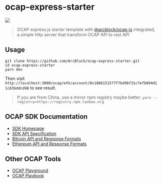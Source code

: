 # ocap-express-starter

![](https://img.shields.io/badge/powered%20by-arcblock-brightgreen.svg)

> OCAP express.js starter template with [@arcblock/ocap-js](https://github.com/ArcBlock/ocap-javascript-sdk/tree/master/packages/ocap-js) integrated, a simple http server that transform OCAP API to rest API

## Usage

```shell
git clone https://github.com/ArcBlock/ocap-express-starter.git
cd ocap-express-starter
yarn dev
```

Then visit `http://localhost:3000/ocap/eth/account/0x1866151577f7bd9bf31c7efb094d11c83bddcd98` to see result.

> If you are from China, use a mirror npm registry maybe better: `yarn --registry=https://registry.npm.taobao.org`

## OCAP SDK Documentation

- [SDK Homepage](https://github.com/ArcBlock/ocap-javascript-sdk/tree/master/packages/ocap-js)
- [SDK API Specification](https://github.com/ArcBlock/ocap-javascript-sdk/blob/master/packages/ocap-js/docs/spec.md)
- [Bitcoin API and Response Formats](https://github.com/ArcBlock/ocap-javascript-sdk/blob/master/packages/ocap-js/docs/btc.md)
- [Ethereum API and Response Formats](https://github.com/ArcBlock/ocap-javascript-sdk/blob/master/packages/ocap-js/docs/eth.md)

## Other OCAP Tools

- [OCAP Playground](https://ocap.arcblock.io)
- [OCAP Playbook](https://ocap.arcblock.io)
